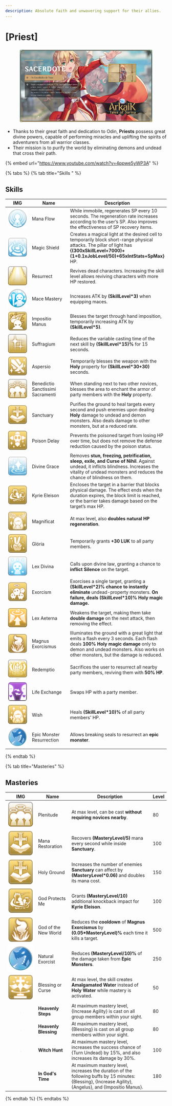 ```yaml
---
description: Absolute faith and unwavering support for their allies.
---
```


# \[Priest]

<figure><img src="../../.gitbook/assets/700px-1Sacerdote.png" alt=""><figcaption></figcaption></figure>

* Thanks to their great faith and dedication to Odin, **Priests** possess great divine powers, capable of performing miracles and uplifting the spirits of adventurers from all warrior classes.
* Their mission is to purify the world by eliminating demons and undead that cross their path.

{% embed url="https://www.youtube.com/watch?v=4ppwe5yWP3A" %}

{% tabs %}
{% tab title="Skills " %}
## **Skills**

<table><thead><tr><th width="84">IMG</th><th width="119">Name</th><th>Description</th></tr></thead><tbody><tr><td><img src="../../.gitbook/assets/9a (1).png" alt=""></td><td>Mana Flow</td><td>While immobile, regenerates SP every 10 seconds. The regeneration rate increases according to the user’s SP. Also improves the effectiveness of SP recovery items.</td></tr><tr><td><img src="../../.gitbook/assets/12a (1).png" alt=""></td><td>Magic Shield</td><td>Creates a magical light at the desired cell to temporarily block short-range physical attacks. The pillar of light has <strong>{(300xSkillLevel+7000)+(1+0.1xJobLevel/50)+65xIntStats+SpMax}</strong> HP.</td></tr><tr><td><img src="../../.gitbook/assets/54a.png" alt=""></td><td>Resurrect</td><td>Revives dead characters. Increasing the skill level allows reviving characters with more HP restored.</td></tr><tr><td><img src="../../.gitbook/assets/65a.png" alt=""></td><td>Mace Mastery</td><td>Increases ATK by <strong>(SkillLevel*3)</strong> when equipping maces.</td></tr><tr><td><img src="../../.gitbook/assets/66a.png" alt=""></td><td>Impositio Manus</td><td>Blesses the target through hand imposition, temporarily increasing ATK by <strong>(SkillLevel*5)</strong>.</td></tr><tr><td><img src="../../.gitbook/assets/67a.png" alt=""></td><td>Suffragium</td><td>Reduces the variable casting time of the next skill by <strong>(SkillLevel*15)%</strong> for 15 seconds.</td></tr><tr><td><img src="../../.gitbook/assets/68a.png" alt=""></td><td>Aspersio</td><td>Temporarily blesses the weapon with the <strong>Holy</strong> property for <strong>(SkillLevel*30+30)</strong> seconds.</td></tr><tr><td><img src="../../.gitbook/assets/69a.png" alt=""></td><td>Benedictio Sanctissimi Sacramenti</td><td>When standing next to two other novices, blesses the area to enchant the armor of party members with the <strong>Holy</strong> property.</td></tr><tr><td><img src="../../.gitbook/assets/70a.png" alt=""></td><td>Sanctuary</td><td>Purifies the ground to heal targets every second and push enemies upon dealing <strong>Holy</strong> damage to undead and demon monsters. Also deals damage to other monsters, but at a reduced rate.</td></tr><tr><td><img src="../../.gitbook/assets/71a.png" alt=""></td><td>Poison Delay</td><td>Prevents the poisoned target from losing HP over time, but does not remove the defense reduction caused by the poison status.</td></tr><tr><td><img src="../../.gitbook/assets/72a.png" alt=""></td><td>Divine Grace</td><td>Removes <strong>stun, freezing, petrification, sleep, exile, and Curse of Nihil</strong>. Against undead, it inflicts blindness. Increases the vitality of undead monsters and reduces the chance of blindness on them.</td></tr><tr><td><img src="../../.gitbook/assets/73a.png" alt=""></td><td>Kyrie Eleison</td><td>Encloses the target in a barrier that blocks physical damage. The effect ends when the duration expires, the block limit is reached, or the barrier takes damage based on the target’s max HP.</td></tr><tr><td><img src="../../.gitbook/assets/74a.png" alt=""></td><td>Magnificat</td><td>At max level, also <strong>doubles natural HP regeneration</strong>.</td></tr><tr><td><img src="../../.gitbook/assets/75a.png" alt=""></td><td>Glória</td><td>Temporarily grants <strong>+30 LUK</strong> to all party members.</td></tr><tr><td><img src="../../.gitbook/assets/76a.png" alt=""></td><td>Lex Divina</td><td>Calls upon divine law, granting a chance to <strong>inflict Silence</strong> on the target.</td></tr><tr><td><img src="../../.gitbook/assets/77a.png" alt=""></td><td>Exorcism</td><td>Exorcises a single target, granting a <strong>(SkillLevel*2)% chance to instantly eliminate</strong> undead-property monsters. <strong>On failure, deals (SkillLevel*10)% Holy magic damage.</strong></td></tr><tr><td><img src="../../.gitbook/assets/78a.png" alt=""></td><td>Lex Aeterna</td><td>Weakens the target, making them take <strong>double damage</strong> on the next attack, then removing the effect.</td></tr><tr><td><img src="../../.gitbook/assets/79a.png" alt=""></td><td>Magnus Exorcismus</td><td>Illuminates the ground with a great light that emits a flash every 3 seconds. Each flash deals <strong>100% Holy magic damage</strong> only to demon and undead monsters. Also works on other monsters, but the damage is reduced.</td></tr><tr><td><img src="../../.gitbook/assets/1014a.png" alt=""></td><td>Redemptio</td><td>Sacrifices the user to resurrect all nearby party members, reviving them with <strong>50% HP</strong>.</td></tr><tr><td><img src="../../.gitbook/assets/777aa.png" alt=""></td><td>Life Exchange</td><td>Swaps HP with a party member.</td></tr><tr><td><img src="../../.gitbook/assets/778a.png" alt=""></td><td>Wish</td><td>Heals <strong>(SkillLevel*10)%</strong> of all party members' HP.</td></tr><tr><td><img src="../../.gitbook/assets/779a.png" alt=""></td><td>Epic Monster Resurrection</td><td>Allows breaking seals to resurrect an <strong>epic monster</strong>.</td></tr></tbody></table>
{% endtab %}

{% tab title="Masteries" %}
## Masteries

<table><thead><tr><th width="84">IMG</th><th width="118">Name</th><th width="388">Description</th><th>Level</th></tr></thead><tbody><tr><td><img src="../../.gitbook/assets/69a.png" alt=""></td><td>Plenitude</td><td>At max level, can be cast <strong>without requiring novices nearby</strong>.</td><td>80</td></tr><tr><td><img src="../../.gitbook/assets/70a.png" alt=""></td><td>Mana Restoration</td><td>Recovers <strong>(MasteryLevel/5)</strong> mana every second while inside <strong>Sanctuary</strong>.</td><td>100</td></tr><tr><td><img src="../../.gitbook/assets/70a.png" alt=""></td><td>Holy Ground</td><td>Increases the number of enemies <strong>Sanctuary</strong> can affect by <strong>(MasteryLevel*0.06)</strong> and doubles its mana cost.</td><td>150</td></tr><tr><td><img src="../../.gitbook/assets/73a.png" alt=""></td><td>God Protects Me</td><td>Grants <strong>(MasteryLevel/10)</strong> additional knockback impact for <strong>Kyrie Eleison</strong>.</td><td>100</td></tr><tr><td><img src="../../.gitbook/assets/79a.png" alt=""></td><td>God of the New World</td><td>Reduces the <strong>cooldown</strong> of <strong>Magnus Exorcismus</strong> by <strong>(0.05*MasteryLevel)%</strong> each time it kills a target.</td><td>500</td></tr><tr><td><img src="../../.gitbook/assets/779a.png" alt=""></td><td>Natural Exorcist</td><td>Reduces <strong>(MasteryLevel/10)%</strong> of the damage taken from <strong>Epic Monsters</strong>.</td><td>250</td></tr><tr><td><img src="../../.gitbook/assets/image (276).png" alt="" data-size="original"></td><td>Blessing or Curse</td><td>At max level, the skill creates <strong>Amalgamated Water</strong> instead of <strong>Holy Water</strong> while mastery is activated.</td><td>50</td></tr><tr><td><div><figure><img src="../../.gitbook/assets/image (525).png" alt=""><figcaption></figcaption></figure></div></td><td><strong>Heavenly Steps</strong><br></td><td>At maximum mastery level, {Increase Agility} is cast on all group members within your sight.</td><td>80</td></tr><tr><td><div><figure><img src="../../.gitbook/assets/image (526).png" alt=""><figcaption></figcaption></figure></div></td><td><strong>Heavenly Blessing</strong><br></td><td>At maximum mastery level, {Blessing} is cast on all group members within your sight.</td><td>80</td></tr><tr><td><div><figure><img src="../../.gitbook/assets/image (527).png" alt=""><figcaption></figcaption></figure></div></td><td><strong>Witch Hunt</strong><br></td><td>At maximum mastery level, increases the success chance of {Turn Undead} by 15%, and also increases its damage by 30%.</td><td>100</td></tr><tr><td><div><figure><img src="../../.gitbook/assets/image (528).png" alt=""><figcaption></figcaption></figure></div></td><td><strong>In God's Time</strong><br></td><td>At maximum mastery level, increases the duration of the following buffs by 15 minutes: {Blessing}, {Increase Agility}, {Angelus}, and {Impositio Manus}.</td><td>180</td></tr></tbody></table>
{% endtab %}
{% endtabs %}
